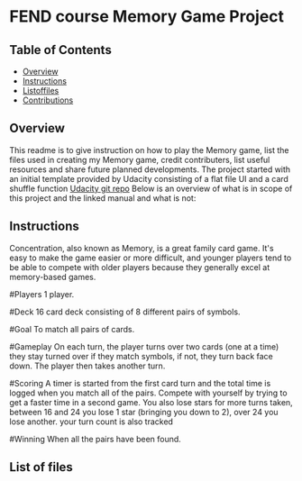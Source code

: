 # FEND course Memory Game Project

## Table of Contents

* [Overview](#overview)
* [Instructions](#instructions)
* [Listoffiles](#listoffiles)
* [Contributions](#contributions)

## Overview

This readme is to give instruction on how to play the Memory game, list the files used in creating my Memory game, credit contributers, list useful resources and share future planned developments.
The project started with an initial template provided by Udacity consisting of a flat file UI and a card shuffle function [Udacity git repo](https://github.com/udacity/fend-project-memory-game) 
Below is an overview of what is in scope of this project and the linked manual and what is not:

## Instructions

Concentration, also known as Memory, is a great family card game. It's easy to make the game easier or more difficult, and younger players tend to be able to compete with older players because they generally excel at memory-based games.


#Players
1 player.

#Deck
16 card deck consisting of 8 different pairs of symbols.

#Goal
To match all pairs of cards.

#Gameplay
On each turn, the player turns over two cards (one at a time) they stay turned over if they match symbols, if not, they turn back face down. The player then takes another turn.

#Scoring
A timer is started from the first card turn and the total time is logged when you match all of the pairs. Compete with yourself by trying to get a faster time in a second game. You also lose stars for more turns taken, between 16 and 24 you lose 1 star (bringing you down to 2), over 24 you lose another. your turn count is also tracked

#Winning
When all the pairs have been found.

## List of files
